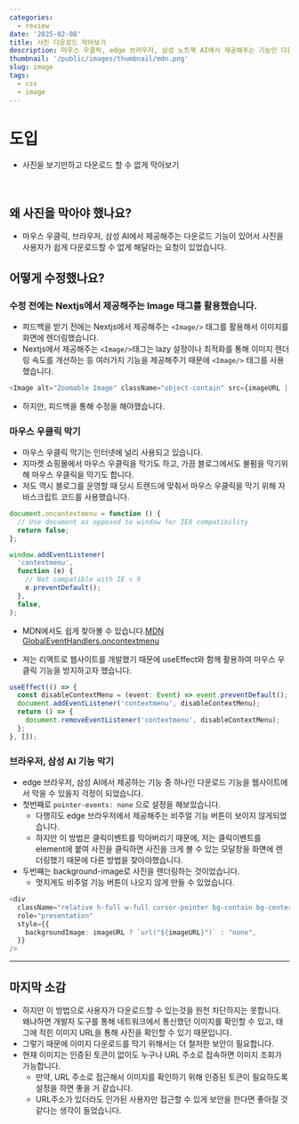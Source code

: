 ```yaml
---
categories:
  - review
date: '2025-02-08'
title: 사진 다운로드 막아보기
description: 마우스 우클릭, edge 브라우저, 삼성 노트북 AI에서 제공해주는 기능인 다운로드 기능을 막아보자
thumbnail: '/public/images/thumbnail/mdn.png'
slug: image
tags:
  - css
  - image
---
```


# 도입

- 사진을 보기만하고 다운로드 할 수 없게 막아보기

<br/>

## 왜 사진을 막아야 했나요?

- 마우스 우클릭, 브라우저, 삼성 AI에서 제공해주는 다운로드 기능이 있어서 사진을 사용자가 쉽게 다운로드할 수 없게 해달라는 요청이 있었습니다.

## 어떻게 수정했나요?

### 수정 전에는 Nextjs에서 제공해주는 Image 태그를 활용했습니다.

- 피드백을 받기 전에는 Nextjs에서 제공해주는 `<Image/>` 태그를 활용해서 이미지를 화면에 렌더링했습니다.
- Nextjs에서 제공해주는 `<Image/>`태그는 lazy 설정이나 최적화를 통해 이미지 렌더링 속도를 개선하는 등 여러가지 기능을 제공해주기 때문에 `<Image/>` 태그를 사용했습니다.

```js
<Image alt="Zoomable Image" className="object-contain" src={imageURL || ''} fill />
```

- 하지만, 피드백을 통해 수정을 해야했습니다.

### 마우스 우클릭 막기

- 마우스 우클릭 막기는 인터넷에 널리 사용되고 있습니다.
- 지마켓 쇼핑몰에서 마우스 우클릭을 막기도 하고, 가끔 블로그에서도 불펌을 막기위해 마우스 우클릭을 막기도 합니다.
- 저도 역시 블로그를 운영할 때 당시 트렌드에 맞춰서 마우스 우클릭을 막기 위해 자바스크립트 코드를 사용했습니다.

```js
document.oncontextmenu = function () {
  // Use document as opposed to window for IE8 compatibility
  return false;
};

window.addEventListener(
  'contextmenu',
  function (e) {
    // Not compatible with IE < 9
    e.preventDefault();
  },
  false,
);
```

- MDN에서도 쉽게 찾아볼 수 있습니다.[MDN GlobalEventHandlers.oncontextmenu](https://developer.mozilla.org/ko/docs/Web/API/Element/contextmenu_event)

- 저는 리액트로 웹사이트를 개발했기 때문에 useEffect와 함께 활용하여 마우스 우클릭 기능을 방지하고자 했습니다.

```ts
useEffect(() => {
  const disableContextMenu = (event: Event) => event.preventDefault();
  document.addEventListener('contextmenu', disableContextMenu);
  return () => {
    document.removeEventListener('contextmenu', disableContextMenu);
  };
}, []);
```

### 브라우저, 삼성 AI 기능 막기

- edge 브라우저, 삼성 AI에서 제공하는 기능 중 하나인 다운로드 기능을 웹사이트에서 막을 수 있을지 걱정이 되었습니다.
- 첫번째로 `pointer-events: none` 으로 설정을 해보았습니다.
  - 다행히도 edge 브라우저에서 제공해주는 비주얼 기능 버튼이 보이지 않게되었습니다.
  - 하지만 이 방법은 클릭이벤트를 막아버리기 때문에, 저는 클릭이벤트를 element에 붙여 사진을 클릭하면 사진을 크게 볼 수 있는 모달창을 화면에 렌더링했기 때문에 다른 방법을 찾아야했습니다.
- 두번째는 background-image로 사진을 렌더링하는 것이었습니다.
  - 멋지게도 비주얼 기능 버튼이 나오지 않게 만들 수 있었습니다.

```ts
<div
  className="relative h-full w-full cursor-pointer bg-contain bg-center bg-no-repeat"
  role="presentation"
  style={{
    backgroundImage: imageURL ? `url("${imageURL}")` : "none",
  }}
/>
```

---

## 마지막 소감

- 하지만 이 방법으로 사용자가 다운로드할 수 있는것을 원천 차단하지는 못합니다. 왜냐하면 개발자 도구를 통해 네트워크에서 통신했던 이미지를 확인할 수 있고, 태그에 적힌 이미지 URL을 통해 사진을 확인할 수 있기 때문입니다.
- 그렇기 때문에 이미지 다운로드를 막기 위해서는 더 철저한 보안이 필요합니다.
- 현재 이미지는 인증된 토큰이 없이도 누구나 URL 주소로 접속하면 이미지 조회가 가능합니다.
  - 만약, URL 주소로 접근해서 이미지를 확인하기 위해 인증된 토큰이 필요하도록 설정을 하면 좋을 거 같습니다.
  - URL주소가 있더라도 인가된 사용자만 접근할 수 있게 보안을 한다면 좋아질 것 같다는 생각이 들었습니다.
